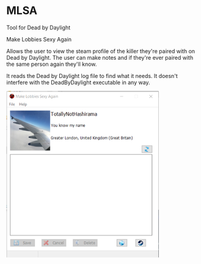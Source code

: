 # MLSA

Tool for Dead by Daylight

Make Lobbies Sexy Again

Allows the user to view the steam profile of the killer they're paired with on Dead by Daylight. The user can make notes and if they're ever paired with the same person again they'll know.

It reads the Dead by Daylight log file to find what it needs. It doesn't interfere with the DeadByDaylight executable in any way.


<img src="https://raw.githubusercontent.com/Hashirama/MLSA/master/mlsa.png" width="400">


